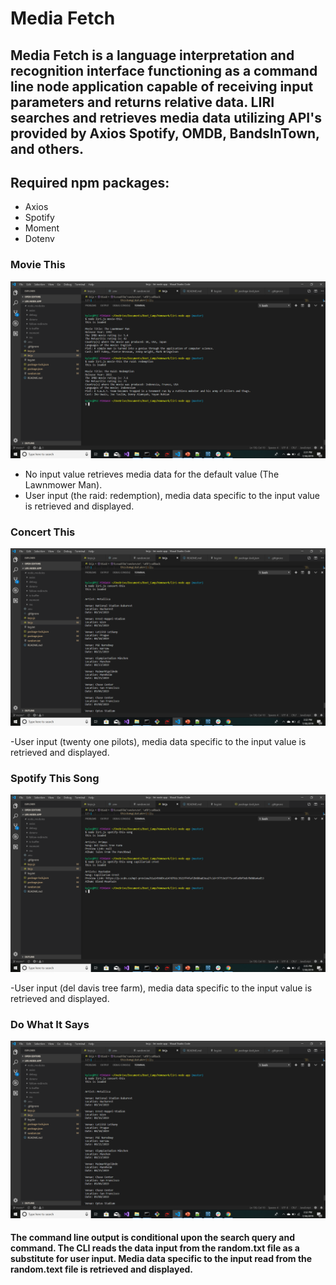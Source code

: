 # Media Fetch

## Media Fetch is a language interpretation and recognition interface functioning as a command line node application capable of receiving input parameters and returns relative data. LIRI searches and retrieves media data utilizing API's provided by Axios Spotify, OMDB, BandsInTown, and others. 

## Required npm packages:
* Axios
* Spotify
* Moment
* Dotenv


### Movie This
![](images/movie-this.png)

- No input value retrieves media data for the default value (The Lawnmower Man).
- User input (the raid: redemption), media data specific to the input value is retrieved and displayed.

### Concert This
![](images/concert-this.png)

-User input (twenty one pilots), media data specific to the input value is retrieved and displayed.

### Spotify This Song
![](images/spotify-this-song.png)

-User input (del davis tree farm), media data specific to the input value is retrieved and displayed.


### Do What It Says
![](images/concert-this.png)

#### The command line output is conditional upon the search query and command. The CLI reads the data input from the random.txt file as a substitute for user input. Media data specific to the input read from the random.text file is retrieved and displayed.
